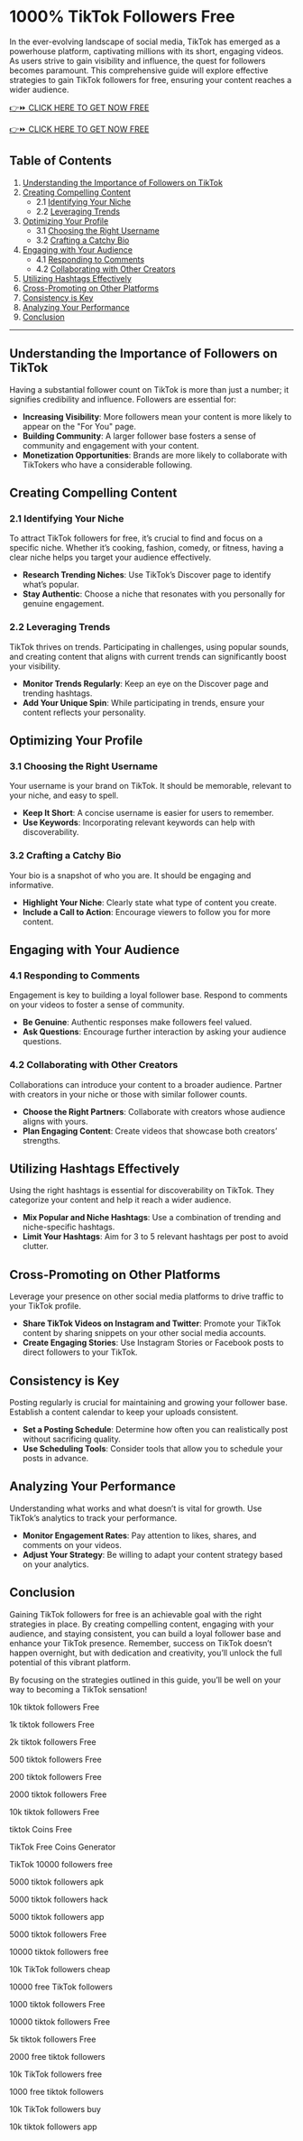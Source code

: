 # 1000% TikTok Followers Free

In the ever-evolving landscape of social media, TikTok has emerged as a powerhouse platform, captivating millions with its short, engaging videos. As users strive to gain visibility and influence, the quest for followers becomes paramount. This comprehensive guide will explore effective strategies to gain TikTok followers for free, ensuring your content reaches a wider audience.

[👉⏩ CLICK HERE TO GET NOW FREE](https://todaylink.site/TIKTOK/)

[👉⏩ CLICK HERE TO GET NOW FREE](https://todaylink.site/TIKTOK/)

## Table of Contents

1. [Understanding the Importance of Followers on TikTok](#understanding-the-importance-of-followers-on-tiktok)
2. [Creating Compelling Content](#creating-compelling-content)
   - 2.1 [Identifying Your Niche](#identifying-your-niche)
   - 2.2 [Leveraging Trends](#leveraging-trends)
3. [Optimizing Your Profile](#optimizing-your-profile)
   - 3.1 [Choosing the Right Username](#choosing-the-right-username)
   - 3.2 [Crafting a Catchy Bio](#crafting-a-catchy-bio)
4. [Engaging with Your Audience](#engaging-with-your-audience)
   - 4.1 [Responding to Comments](#responding-to-comments)
   - 4.2 [Collaborating with Other Creators](#collaborating-with-other-creators)
5. [Utilizing Hashtags Effectively](#utilizing-hashtags-effectively)
6. [Cross-Promoting on Other Platforms](#cross-promoting-on-other-platforms)
7. [Consistency is Key](#consistency-is-key)
8. [Analyzing Your Performance](#analyzing-your-performance)
9. [Conclusion](#conclusion)

---

## Understanding the Importance of Followers on TikTok

Having a substantial follower count on TikTok is more than just a number; it signifies credibility and influence. Followers are essential for:

- **Increasing Visibility**: More followers mean your content is more likely to appear on the "For You" page.
- **Building Community**: A larger follower base fosters a sense of community and engagement with your content.
- **Monetization Opportunities**: Brands are more likely to collaborate with TikTokers who have a considerable following.

## Creating Compelling Content

### 2.1 Identifying Your Niche

To attract TikTok followers for free, it’s crucial to find and focus on a specific niche. Whether it’s cooking, fashion, comedy, or fitness, having a clear niche helps you target your audience effectively. 

- **Research Trending Niches**: Use TikTok’s Discover page to identify what’s popular.
- **Stay Authentic**: Choose a niche that resonates with you personally for genuine engagement.

### 2.2 Leveraging Trends

TikTok thrives on trends. Participating in challenges, using popular sounds, and creating content that aligns with current trends can significantly boost your visibility.

- **Monitor Trends Regularly**: Keep an eye on the Discover page and trending hashtags.
- **Add Your Unique Spin**: While participating in trends, ensure your content reflects your personality.

## Optimizing Your Profile

### 3.1 Choosing the Right Username

Your username is your brand on TikTok. It should be memorable, relevant to your niche, and easy to spell.

- **Keep It Short**: A concise username is easier for users to remember.
- **Use Keywords**: Incorporating relevant keywords can help with discoverability.

### 3.2 Crafting a Catchy Bio

Your bio is a snapshot of who you are. It should be engaging and informative.

- **Highlight Your Niche**: Clearly state what type of content you create.
- **Include a Call to Action**: Encourage viewers to follow you for more content.

## Engaging with Your Audience

### 4.1 Responding to Comments

Engagement is key to building a loyal follower base. Respond to comments on your videos to foster a sense of community.

- **Be Genuine**: Authentic responses make followers feel valued.
- **Ask Questions**: Encourage further interaction by asking your audience questions.

### 4.2 Collaborating with Other Creators

Collaborations can introduce your content to a broader audience. Partner with creators in your niche or those with similar follower counts.

- **Choose the Right Partners**: Collaborate with creators whose audience aligns with yours.
- **Plan Engaging Content**: Create videos that showcase both creators’ strengths.

## Utilizing Hashtags Effectively

Using the right hashtags is essential for discoverability on TikTok. They categorize your content and help it reach a wider audience.

- **Mix Popular and Niche Hashtags**: Use a combination of trending and niche-specific hashtags.
- **Limit Your Hashtags**: Aim for 3 to 5 relevant hashtags per post to avoid clutter.

## Cross-Promoting on Other Platforms

Leverage your presence on other social media platforms to drive traffic to your TikTok profile.

- **Share TikTok Videos on Instagram and Twitter**: Promote your TikTok content by sharing snippets on your other social media accounts.
- **Create Engaging Stories**: Use Instagram Stories or Facebook posts to direct followers to your TikTok.

## Consistency is Key

Posting regularly is crucial for maintaining and growing your follower base. Establish a content calendar to keep your uploads consistent.

- **Set a Posting Schedule**: Determine how often you can realistically post without sacrificing quality.
- **Use Scheduling Tools**: Consider tools that allow you to schedule your posts in advance.

## Analyzing Your Performance

Understanding what works and what doesn’t is vital for growth. Use TikTok’s analytics to track your performance.

- **Monitor Engagement Rates**: Pay attention to likes, shares, and comments on your videos.
- **Adjust Your Strategy**: Be willing to adapt your content strategy based on your analytics.

## Conclusion

Gaining TikTok followers for free is an achievable goal with the right strategies in place. By creating compelling content, engaging with your audience, and staying consistent, you can build a loyal follower base and enhance your TikTok presence. Remember, success on TikTok doesn’t happen overnight, but with dedication and creativity, you’ll unlock the full potential of this vibrant platform. 

By focusing on the strategies outlined in this guide, you’ll be well on your way to becoming a TikTok sensation!

10k tiktok followers Free

1k tiktok followers Free

2k tiktok followers Free

500 tiktok followers Free

200 tiktok followers Free

2000 tiktok followers Free

10k tiktok followers Free

tiktok Coins Free

TikTok Free Coins Generator

TikTok 10000 followers free

5000 tiktok followers apk

5000 tiktok followers hack

5000 tiktok followers app

5000 tiktok followers Free

10000 tiktok followers free

10k TikTok followers cheap

10000 free TikTok followers

1000 tiktok followers Free

10000 tiktok followers Free

5k tiktok followers Free

2000 free tiktok followers

10k TikTok followers free

1000 free tiktok followers

10k TikTok followers buy

10k tiktok followers app
